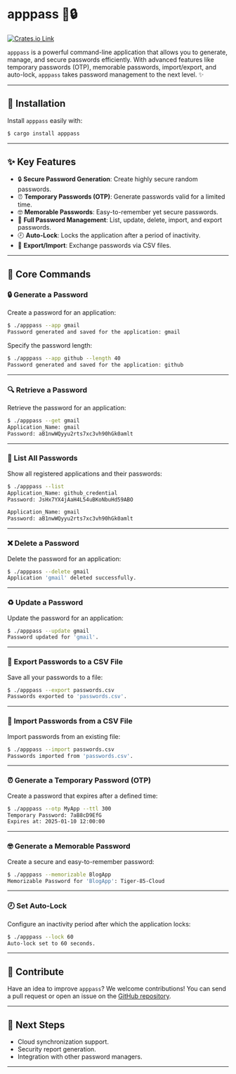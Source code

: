 # apppass 🚀🔒

[![Crates.io Link](https://crates.io/crates/apppass)](https://crates.io/crates/apppass)

`apppass` is a powerful command-line application that allows you to generate, manage, and secure passwords efficiently. With advanced features like temporary passwords (OTP), memorable passwords, import/export, and auto-lock, `apppass` takes password management to the next level. ✨

---

## 🔧 **Installation**

Install `apppass` easily with:

```bash
$ cargo install apppass
```

---

## ✨ **Key Features**

- 🔒 **Secure Password Generation**: Create highly secure random passwords.
- ⏰ **Temporary Passwords (OTP)**: Generate passwords valid for a limited time.
- 🤓 **Memorable Passwords**: Easy-to-remember yet secure passwords.
- 🔄 **Full Password Management**: List, update, delete, import, and export passwords.
- 🕗 **Auto-Lock**: Locks the application after a period of inactivity.
- 📂 **Export/Import**: Exchange passwords via CSV files.

---

## 🚀 **Core Commands**

### 🔒 **Generate a Password**

Create a password for an application:

```bash
$ ./apppass --app gmail
Password generated and saved for the application: gmail
```

Specify the password length:

```bash
$ ./apppass --app github --length 40
Password generated and saved for the application: github
```

---

### 🔍 **Retrieve a Password**

Retrieve the password for an application:

```bash
$ ./apppass --get gmail
Application_Name: gmail
Password: aB1nwWQyyu2rts7xc3vh90hGk0amlt
```

---

### 🔄 **List All Passwords**

Show all registered applications and their passwords:

```bash
$ ./apppass --list
Application_Name: github_credential
Password: JsHx7YX4jAaH4L54uBKoNbuHd59ABO

Application_Name: gmail
Password: aB1nwWQyyu2rts7xc3vh90hGk0amlt
```

---

### ❌ **Delete a Password**

Delete the password for an application:

```bash
$ ./apppass --delete gmail
Application 'gmail' deleted successfully.
```

---

### ♻️ **Update a Password**

Update the password for an application:

```bash
$ ./apppass --update gmail
Password updated for 'gmail'.
```

---

### 📂 **Export Passwords to a CSV File**

Save all your passwords to a file:

```bash
$ ./apppass --export passwords.csv
Passwords exported to 'passwords.csv'.
```

---

### 📂 **Import Passwords from a CSV File**

Import passwords from an existing file:

```bash
$ ./apppass --import passwords.csv
Passwords imported from 'passwords.csv'.
```

---

### ⏰ **Generate a Temporary Password (OTP)**

Create a password that expires after a defined time:

```bash
$ ./apppass --otp MyApp --ttl 300
Temporary Password: 7aB8cD9EfG
Expires at: 2025-01-10 12:00:00
```

---

### 🤓 **Generate a Memorable Password**

Create a secure and easy-to-remember password:

```bash
$ ./apppass --memorizable BlogApp
Memorizable Password for 'BlogApp': Tiger-85-Cloud
```

---

### 🕗 **Set Auto-Lock**

Configure an inactivity period after which the application locks:

```bash
$ ./apppass --lock 60
Auto-lock set to 60 seconds.
```

---

## 🙌 **Contribute**

Have an idea to improve `apppass`? We welcome contributions! You can send a pull request or open an issue on the [GitHub repository](https://github.com/your-username/apppass).

---

## 🚀 **Next Steps**

- Cloud synchronization support.
- Security report generation.
- Integration with other password managers.

---
